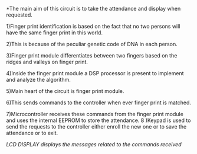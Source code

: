 *The main aim of this circuit is to take the attendance and display when requested.

1)Finger print identification is based on the fact that no two persons will have the same finger print in this world. 

2)This is because of the peculiar genetic code of DNA in each person. 

3)Finger print module differentiates between two fingers based on the ridges and valleys on finger print. 

4)Inside the finger print module a DSP processor is present to implement and analyze the algorithm.

5)Main heart of the circuit is finger print module. 

6)This sends commands to the controller when ever finger print is matched. 

7)Microcontroller receives these commands from the finger print module and uses the internal EEPROM to store the attendance. 
8
)Keypad is used to send the requests to the controller either enroll the new one or to save the attendance or to exit.


*LCD DISPLAY displays the messages related to the commands received*